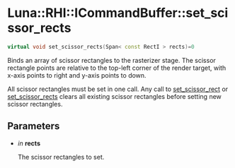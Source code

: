 # Luna::RHI::ICommandBuffer::set_scissor_rects

```c++
virtual void set_scissor_rects(Span< const RectI > rects)=0
```

Binds an array of scissor rectangles to the rasterizer stage. The scissor rectangle points are relative to the top-left corner of the render target, with x-axis points to right and y-axis points to down. 

All scissor rectangles must be set in one call. Any call to [set_scissor_rect](struct_luna_1_1_r_h_i_1_1_i_command_buffer_1abfac88cd5533f30b1de1e527240ec886.md) or [set_scissor_rects](struct_luna_1_1_r_h_i_1_1_i_command_buffer_1a33287fd90025df885a4703c4796dd0e5.md) clears all existing scissor rectangles before setting new scissor rectangles. 

## Parameters
* *in* **rects**

    The scissor rectangles to set. 

